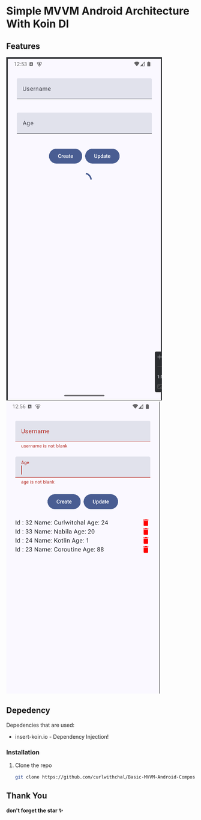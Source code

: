 # Simple MVVM Android Architecture With Koin DI

## Features

![Sample One](assets/ss1.png) ![Sample Two](assets/ss2.png)

## Depedency

Depedencies that are used:

- insert-koin.io - Dependency Injection!

### Installation

1. Clone the repo
   ```sh
   git clone https://github.com/curlwithchal/Basic-MVVM-Android-Compose-With-Koin.git
   ```

## Thank You

**don't forget the star ✨**

